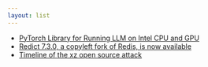```yaml
---
layout: list
---
```


 - [PyTorch Library for Running LLM on Intel CPU and GPU](https://github.com/intel-analytics/ipex-llm)
 - [Redict 7.3.0, a copyleft fork of Redis, is now available](https://redict.io/posts/2024-04-03-redict-7.3.0-released/)
 - [Timeline of the xz open source attack](https://research.swtch.com/xz-timeline)
